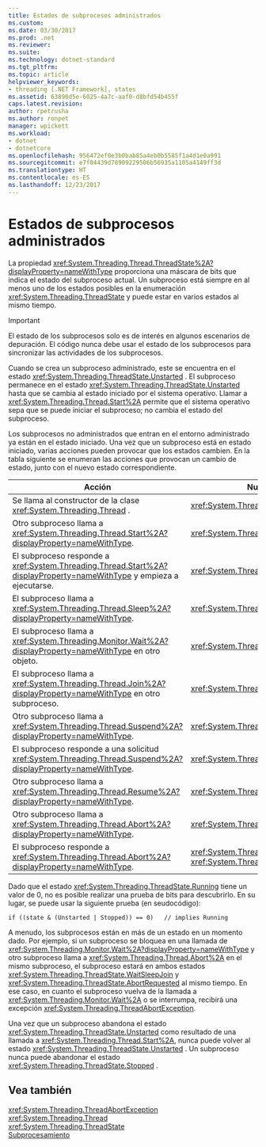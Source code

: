 ```yaml
---
title: Estados de subprocesos administrados
ms.custom: 
ms.date: 03/30/2017
ms.prod: .net
ms.reviewer: 
ms.suite: 
ms.technology: dotnet-standard
ms.tgt_pltfrm: 
ms.topic: article
helpviewer_keywords:
- threading [.NET Framework], states
ms.assetid: 63890d5e-6025-4a7c-aaf0-d8bfd54b455f
caps.latest.revision: 
author: rpetrusha
ms.author: ronpet
manager: wpickett
ms.workload:
- dotnet
- dotnetcore
ms.openlocfilehash: 956472ef0e3b0bab85a4eb0b5585f1a4d1e0a991
ms.sourcegitcommit: e7f04439d78909229506b56935a1105a4149ff3d
ms.translationtype: HT
ms.contentlocale: es-ES
ms.lasthandoff: 12/23/2017
---
```

# <a name="managed-thread-states"></a>Estados de subprocesos administrados
La propiedad <xref:System.Threading.Thread.ThreadState%2A?displayProperty=nameWithType> proporciona una máscara de bits que indica el estado del subproceso actual. Un subproceso está siempre en al menos uno de los estados posibles en la enumeración <xref:System.Threading.ThreadState> y puede estar en varios estados al mismo tiempo.  
  
> [!IMPORTANT]
>  El estado de los subprocesos solo es de interés en algunos escenarios de depuración. El código nunca debe usar el estado de los subprocesos para sincronizar las actividades de los subprocesos.  
  
 Cuando se crea un subproceso administrado, este se encuentra en el estado <xref:System.Threading.ThreadState.Unstarted> . El subproceso permanece en el estado <xref:System.Threading.ThreadState.Unstarted> hasta que se cambia al estado iniciado por el sistema operativo. Llamar a <xref:System.Threading.Thread.Start%2A> permite que el sistema operativo sepa que se puede iniciar el subproceso; no cambia el estado del subproceso.  
  
 Los subprocesos no administrados que entran en el entorno administrado ya están en el estado iniciado. Una vez que un subproceso está en estado iniciado, varias acciones pueden provocar que los estados cambien. En la tabla siguiente se enumeran las acciones que provocan un cambio de estado, junto con el nuevo estado correspondiente.  
  
|Acción|Nuevo estado resultante|  
|------------|-------------------------|  
|Se llama al constructor de la clase <xref:System.Threading.Thread> .|<xref:System.Threading.ThreadState.Unstarted>|  
|Otro subproceso llama a <xref:System.Threading.Thread.Start%2A?displayProperty=nameWithType>.|<xref:System.Threading.ThreadState.Unstarted>|  
|El subproceso responde a <xref:System.Threading.Thread.Start%2A?displayProperty=nameWithType> y empieza a ejecutarse.|<xref:System.Threading.ThreadState.Running>|  
|El subproceso llama a <xref:System.Threading.Thread.Sleep%2A?displayProperty=nameWithType>.|<xref:System.Threading.ThreadState.WaitSleepJoin>|  
|El subproceso llama a <xref:System.Threading.Monitor.Wait%2A?displayProperty=nameWithType> en otro objeto.|<xref:System.Threading.ThreadState.WaitSleepJoin>|  
|El subproceso llama a <xref:System.Threading.Thread.Join%2A?displayProperty=nameWithType> en otro subproceso.|<xref:System.Threading.ThreadState.WaitSleepJoin>|  
|Otro subproceso llama a <xref:System.Threading.Thread.Suspend%2A?displayProperty=nameWithType>.|<xref:System.Threading.ThreadState.SuspendRequested>|  
|El subproceso responde a una solicitud <xref:System.Threading.Thread.Suspend%2A?displayProperty=nameWithType>.|<xref:System.Threading.ThreadState.Suspended>|  
|Otro subproceso llama a <xref:System.Threading.Thread.Resume%2A?displayProperty=nameWithType>.|<xref:System.Threading.ThreadState.Running>|  
|Otro subproceso llama a <xref:System.Threading.Thread.Abort%2A?displayProperty=nameWithType>.|<xref:System.Threading.ThreadState.AbortRequested>|  
|El subproceso responde a <xref:System.Threading.Thread.Abort%2A?displayProperty=nameWithType>.|<xref:System.Threading.ThreadState.Aborted>y después <xref:System.Threading.ThreadState.Stopped>|  
  
 Dado que el estado <xref:System.Threading.ThreadState.Running> tiene un valor de 0, no es posible realizar una prueba de bits para descubrirlo. En su lugar, se puede usar la siguiente prueba (en seudocódigo):  
  
```  
if ((state & (Unstarted | Stopped)) == 0)   // implies Running     
```  
  
 A menudo, los subprocesos están en más de un estado en un momento dado. Por ejemplo, si un subproceso se bloquea en una llamada de <xref:System.Threading.Monitor.Wait%2A?displayProperty=nameWithType> y otro subproceso llama a <xref:System.Threading.Thread.Abort%2A> en el mismo subproceso, el subproceso estará en ambos estados <xref:System.Threading.ThreadState.WaitSleepJoin> y <xref:System.Threading.ThreadState.AbortRequested> al mismo tiempo. En ese caso, en cuanto el subproceso vuelva de la llamada a <xref:System.Threading.Monitor.Wait%2A> o se interrumpa, recibirá una excepción <xref:System.Threading.ThreadAbortException>.  
  
 Una vez que un subproceso abandona el estado <xref:System.Threading.ThreadState.Unstarted> como resultado de una llamada a <xref:System.Threading.Thread.Start%2A>, nunca puede volver al estado <xref:System.Threading.ThreadState.Unstarted> . Un subproceso nunca puede abandonar el estado <xref:System.Threading.ThreadState.Stopped> .  
  
## <a name="see-also"></a>Vea también  
 <xref:System.Threading.ThreadAbortException>  
 <xref:System.Threading.Thread>  
 <xref:System.Threading.ThreadState>  
 [Subprocesamiento](../../../docs/standard/threading/index.md)
